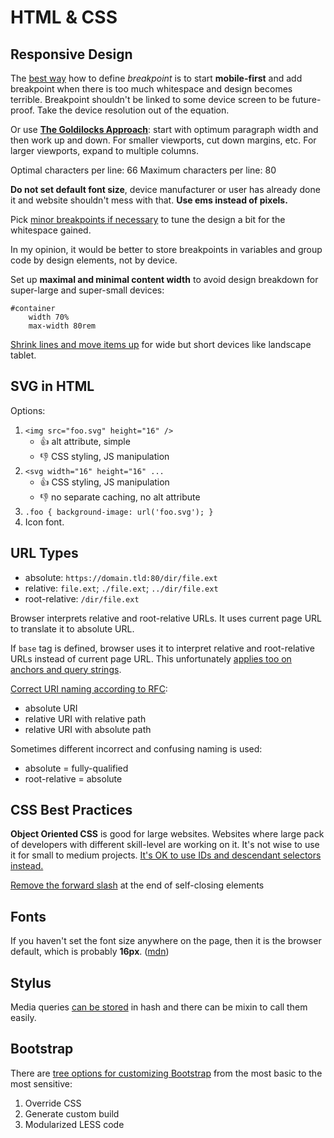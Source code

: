 # HTML & CSS

## Responsive Design

The [best way](https://responsivedesign.is/strategy/page-layout/defining-breakpoints) how to define *breakpoint* is to start **mobile-first** and add breakpoint when there is too much whitespace and design becomes terrible. Breakpoint shouldn't be linked to some device screen to be future-proof. Take the device resolution out of the equation.

Or use [**The Goldilocks Approach**](http://goldilocksapproach.com/article/): start with optimum paragraph width and then work up and down. For smaller viewports, cut down margins, etc. For larger viewports, expand to multiple columns.

Optimal characters per line: 66
Maximum characters per line: 80

**Do not set default font size**, device manufacturer or user has already done it and website shouldn't mess with that. **Use ems instead of pixels.**

Pick [minor breakpoints if necessary](https://developers.google.com/web/fundamentals/design-and-ui/responsive/fundamentals/how-to-choose-breakpoints?hl=en#pick-minor-breakpoints-when-necessary) to tune the design a bit for the whitespace gained.

In my opinion, it would be better to store breakpoints in variables and group code by design elements, not by device.

Set up **maximal and minimal content width** to avoid design breakdown for super-large and super-small devices:
```
#container
	width 70%
	max-width 80rem
```

[Shrink lines and move items up](https://www.youtube.com/watch?v=sOuLv-PRbt4) for wide but short devices like landscape tablet.

## SVG in HTML

Options:

1. `<img src="foo.svg" height="16" />`
	- 👍 alt attribute, simple
	- 👎 CSS styling, JS manipulation
2. `<svg width="16" height="16" ...`
	- 👍 CSS styling, JS manipulation
	- 👎 no separate caching, no alt attribute
3. `.foo { background-image: url('foo.svg'); }`
4. Icon font.


## URL Types

- absolute: `https://domain.tld:80/dir/file.ext`
- relative: `file.ext`; `./file.ext`; `../dir/file.ext`
- root-relative: `/dir/file.ext`

Browser interprets relative and root-relative URLs. It uses current page URL to translate it to absolute URL.

If `base` tag is defined, browser uses it to interpret relative and root-relative URLs instead of current page URL. This unfortunately [applies too on anchors and query strings](http://stackoverflow.com/a/1889957/5763764).

[Correct URI naming according to RFC](http://stackoverflow.com/a/17407082/5763764):
- absolute URI
- relative URI with relative path
- relative URI with absolute path

Sometimes different incorrect and confusing naming is used:
- absolute = fully-qualified
- root-relative = absolute

## CSS Best Practices

**Object Oriented CSS** is good for large websites. Websites where large pack of developers with different skill-level are working on it. It's not wise to use it for small to medium projects. [It's OK to use IDs and descendant selectors instead.](http://www.zeldman.com/2012/11/21/in-defense-of-descendant-selectors-and-id-elements/)

[Remove the forward slash](http://learn.shayhowe.com/html-css/writing-your-best-code/) at the end of self-closing elements

## Fonts
If you haven't set the font size anywhere on the page, then it is the browser default, which is probably **16px**. ([mdn](https://developer.mozilla.org/en/docs/Web/CSS/font-size#Ems))

## Stylus

Media queries [can be stored](http://1pixelout.net/2015/10/02/simple-breakpoint-media-queries-with-stylus/) in hash and there can be mixin to call them easily.

## Bootstrap

There are [tree options for customizing Bootstrap](https://www.smashingmagazine.com/2013/03/customizing-bootstrap/) from the most basic to the most sensitive:
1. Override CSS
2. Generate custom build
3. Modularized LESS code